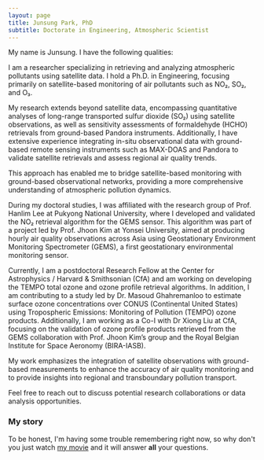 ```yaml
---
layout: page
title: Junsung Park, PhD
subtitle: Doctorate in Engineering, Atmospheric Scientist
---
```


My name is Junsung. I have the following qualities:

I am a researcher specializing in retrieving and analyzing atmospheric pollutants using satellite data. I hold a Ph.D. in Engineering, focusing primarily on satellite-based monitoring of air pollutants such as NO₂, SO₂, and O₃.

My research extends beyond satellite data, encompassing quantitative analyses of long-range transported sulfur dioxide (SO₂) using satellite observations, as well as sensitivity assessments of formaldehyde (HCHO) retrievals from ground-based Pandora instruments. Additionally, I have extensive experience integrating in-situ observational data with ground-based remote sensing instruments such as MAX-DOAS and Pandora to validate satellite retrievals and assess regional air quality trends.

This approach has enabled me to bridge satellite-based monitoring with ground-based observational networks, providing a more comprehensive understanding of atmospheric pollution dynamics.

During my doctoral studies, I was affiliated with the research group of Prof. Hanlim Lee at Pukyong National University, where I developed and validated the NO₂ retrieval algorithm for the GEMS sensor. This algorithm was part of a project led by Prof. Jhoon Kim at Yonsei University, aimed at producing hourly air quality observations across Asia using Geostationary Environment Monitoring Spectrometer (GEMS), a first geostationary environmental monitoring sensor.

Currently, I am a postdoctoral Research Fellow at the Center for Astrophysics / Harvard & Smithsonian (CfA) and am working on developing the TEMPO total ozone and ozone profile retrieval algorithms. In addition, I am contributing to a study led by Dr. Masoud Ghahremanloo to estimate surface ozone concentrations over CONUS (Continental United States) using Tropospheric Emissions: Monitoring of Pollution (TEMPO) ozone products. Additionally, I am working as a Co-I with Dr Xiong Liu at CfA, focusing on the validation of ozone profile products retrieved from the GEMS collaboration with Prof. Jhoon Kim’s group and the Royal Belgian Institute for Space Aeronomy (BIRA-IASB).

My work emphasizes the integration of satellite observations with ground-based measurements to enhance the accuracy of air quality monitoring and to provide insights into regional and transboundary pollution transport.

Feel free to reach out to discuss potential research collaborations or data analysis opportunities.

### My story

To be honest, I'm having some trouble remembering right now, so why don't you just watch [my movie](https://en.wikipedia.org/wiki/The_Princess_Bride_%28film%29) and it will answer **all** your questions.

